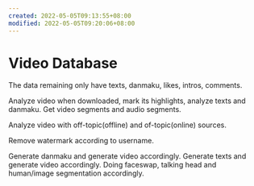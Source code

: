 ```yaml
---
created: 2022-05-05T09:13:55+08:00
modified: 2022-05-05T09:20:06+08:00
---
```


# Video Database

The data remaining only have texts, danmaku, likes, intros, comments.

Analyze video when downloaded, mark its highlights, analyze texts and danmaku. Get video segments and audio segments.

Analyze video with off-topic(offline) and of-topic(online) sources.

Remove watermark according to username.

Generate danmaku and generate video accordingly. Generate texts and generate video accordingly. Doing faceswap, talking head and human/image segmentation accordingly.
